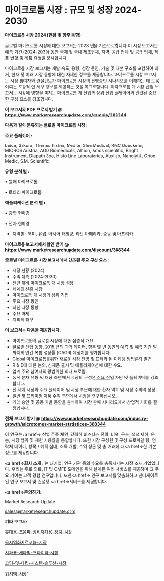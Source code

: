 # 마이크로톰 시장 : 규모 및 성장 2024-2030

<strong>마이크로톰 시장 2024 (현황 및 향후 동향)</strong>

글로벌 마이크로톰 시장에 대한 보고서는 2023 년을 기준으로합니다.이 시장 보고서는 예측 기간 (2024-2030) 동안 국제 및 국내 제조업체, 지역, 공급 업체 및 공급 업체, 제품 변형 및 제품 유형을 분석합니다.

마이크로톰 시장 보고서는 개발 속도, 용량, 성장 동인, 기술 및 자본 구조를 포함하여 과거, 현재 및 미래 시장 동향에 대한 자세한 정보를 제공합니다. 마이크로톰 시장 보고서는 시장 참여자와 컨설턴트가 마이크로톰 시장의 진행중인 시나리오를 이해하는 데 도움이되는 포괄적 인 세부 정보를 제공하는 것을 목표로합니다. 마이크로톰 개 시장 산업 보고서는 시장에 영향을 미치는 마이크로톰 개 산업의 상위 산업 플레이어와 관련된 중요한 구성 요소를 강조합니다.



<strong>이 보고서의 PDF 브로셔 받기 @ <a href=https://www.marketresearchupdate.com/sample/388344>https://www.marketresearchupdate.com/sample/388344</a></strong>



<strong>다음과 같이 분류되는 글로벌 마이크로톰 시장 :</strong>



<strong>주요 플레이어 :</strong>

Leica, Sakura, Thermo Fisher, Medite, Slee Medical, RMC Boeckeler, MICROS Austria, AGD Biomedicals, Alltion, Amos scientific, Bright Instrument, Diapath Spa, Histo Line Laboratories, Auxilab, Nanolytik, Orion Medic, S.M. Scientific



<strong>유형 분석 별 :</strong>

• 썰매 마이크로톰

• 로타리 마이크로톰



<strong>애플리케이션 분석 별 :</strong>

• 광학 현미경

• 전자 현미경

<ul>
  <li>지역별 : 북미, 유럽, 아시아 태평양, 라틴 아메리카, 중동 및 아프리카</li>
</ul>


<strong>마이크로톰 보고서에서 할인 받기 @ <a href=https://www.marketresearchupdate.com/discount/388344>https://www.marketresearchupdate.com/discount/388344</a></strong>



<strong>글로벌 마이크로톰 시장 보고서에서 강조된 주요 구성 요소 :</strong>
<ul>
  <li>시장 현황 (2024)</li>
  <li>수익 예측 (2024-2030)</li>
  <li>전년 대비 마이크로톰 개 시장 성장</li>
  <li>세계의 신흥 시장</li>
  <li>마이크로톰 개 시장의 상위 기업</li>
  <li>주요 시장 동인</li>
  <li>최신 시장 동향</li>
  <li>주요 과제</li>
  <li>지리적 해부</li>
</ul>


<strong>이 보고서는 다음을 제공합니다.</strong>
<ul>
  <li>마이크로톰의 글로벌 시장에 대한 심층적 개요.</li>
  <li>글로벌 산업 동향, 2015 년의 과거 데이터, 향후 몇 년 동안의 예측 및 예측 기간 말까지의 연간 복합 성장률 (CAGR) 예상치를 평가합니다.</li>
  <li>Global 마이크로톰를위한 새로운 시장 전망 및 표적화 된 마케팅 방법론의 발견</li>
  <li>R &amp; D에 대한 논의, 신제품 출시 및 애플리케이션에 대한 수요.</li>
  <li>업계 주요 참여자의 광범위한 회사 프로필.</li>
  <li>동적 분자 유형 및 대상 측면에서 시장의 구성은<a href=> 주요 산</a>업 자원 및 플레이어를 강조합니다.</li>
  <li>전 세계 시장과 주요 플레이어 및 시장 부문에 대한 환자 역학 및 시장 수익의 성장.</li>
  <li>일반 및 프리미엄 제품 수익 측면<a href=>에서 시</a>장을 연구하십시오.</li>
  <li>거래 승인 및 공동 개발 동향을 분석하여 시장 판매 시나리오에서 상업적 기회를 결정합니다.</li>
</ul>



<strong>전체 보고서 받기 @ <a href=https://www.marketresearchupdate.com/industry-growth/microtomes-market-statistices-388344>https://www.marketresearchupdate.com/industry-growth/microtomes-market-statistices-388344</a></strong>

이 연구는<a href=> 산업 존중</a> 체인, 강력한 비즈니스 전략, 비용, 구조, 생성 제한, 운송, 시장 범위 및 제한 사용률을 통합합니다. 또한 시장 구성원 및 구성 프로파일 링, 연락처 데이터, 항목 / 혜택 침대, 소득 개발, 수익 창출 및 총 거래에 대<a href=>한 기본 </a>정보를 제공합니다.



<strong><a href=>회사 소</a>개 :</strong>
는 대기업, 연구 기관 등의 수요를 충족시키는 시장 조사 기업입니다. 우리는 주로 의료, IT 및 CMFE 도메인을 위해 설계된 여러 서비스를 제공하며 그 주요 기여는 고객 경험 연구입니다. 또한<a href=> 연구 보</a>고서를 맞춤화하고 신디케이트 된 연구 보고서 및 컨설팅 <a href=>서비스</a>를 제공합니다.



<strong><a href=>문의하기:</a></strong>

Market Research Update

sales@marketresearchupdate.com



<strong>기타 보고서:</strong>

<a href=https://www.linkedin.com/pulse/휴대용-초음파-장비휴대용-장치-시장-세분화-연구-및-목표-고객2029년/>휴대용-초음파-장비휴대용-장치-시장</a>

<a href=https://www.linkedin.com/pulse/옥시염화지르코늄-시장-현재-및-미래-성장-2029-isdailynews-qscuf/>옥시염화지르코늄-시장</a>

<a href=https://www.linkedin.com/pulse/치과용-세라믹-프라이머-시장-경쟁-분석-및-성장-잠재력-2029-smshf/>치과용-세라믹-프라이머-시장</a>

<a href=https://www.linkedin.com/pulse/코딩-및-마킹-시스템-솔루션-시장-현재-미래-성장-2030-consumer-connection-chronicles-24--qna3f/>코딩-및-마킹-시스템-솔루션-시장</a>

<a href=https://www.linkedin.com/pulse/워셔액-시장-경쟁-분석-및-성장-잠재력-2030-consumer-connection-chronicles-24--ehtlf/>워셔액-시장</a>"
